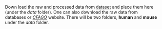 Down load the raw and processed data from [dataset](https://zenodo.org/records/10526397) and place them here (under the _data_ folder). One can also download the raw data from databases or [_CFAGO_](http://bliulab.net/CFAGO/static/dataset/Dataset.rar) website. There will be two folders, **human** and **mouse** under the _data_ folder.
